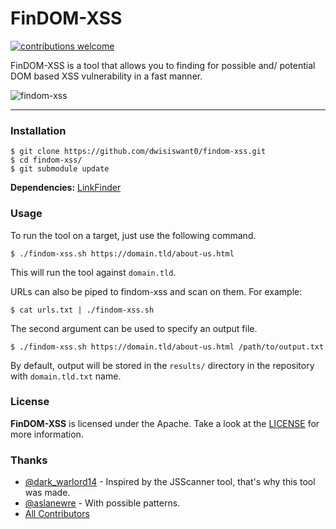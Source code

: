 # FinDOM-XSS

[![contributions welcome](https://img.shields.io/badge/contributions-welcome-brightgreen.svg?style=flat)](https://github.com/dwisiswanto/findom-xss/issues)


FinDOM-XSS is a tool that allows you to finding for possible and/ potential DOM based XSS vulnerability in a fast manner.

<img src="https://user-images.githubusercontent.com/25837540/95422955-763fad00-096a-11eb-806f-890a23f0e479.png" alt="findom-xss">

---

### Installation

```
$ git clone https://github.com/dwisiswant0/findom-xss.git
$ cd findom-xss/
$ git submodule update
```

**Dependencies:** [LinkFinder](https://github.com/GerbenJavado/LinkFinder)

### Usage

To run the tool on a target, just use the following command.
```
$ ./findom-xss.sh https://domain.tld/about-us.html
```

This will run the tool against `domain.tld`.


URLs can also be piped to findom-xss and scan on them. For example:
```
$ cat urls.txt | ./findom-xss.sh
```

The second argument can be used to specify an output file.
```
$ ./findom-xss.sh https://domain.tld/about-us.html /path/to/output.txt
```

By default, output will be stored in the `results/` directory in the repository with `domain.tld.txt` name.

### License

**FinDOM-XSS** is licensed under the Apache. Take a look at the [LICENSE](https://github.com/dwisiswant0/findom-xss/blob/master/LICENSE) for more information.

### Thanks

- [@dark_warlord14](https://twitter.com/dark_warlord14) - Inspired by the JSScanner tool, that's why this tool was made.
- [@aslanewre](https://twitter.com/aslanewre) - With possible patterns.
- [All Contributors](../../graphs/contributors)
